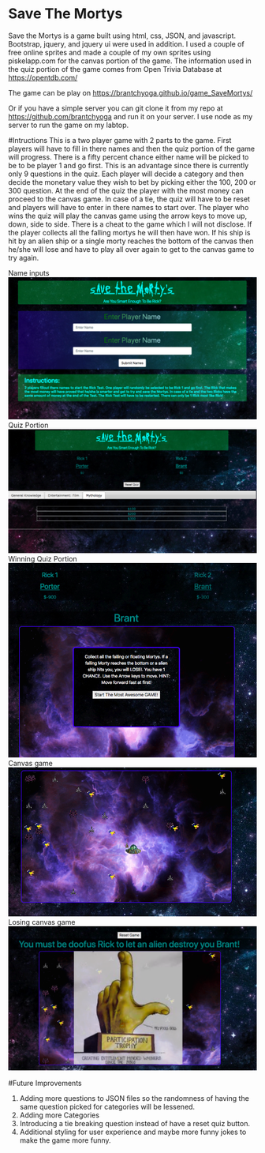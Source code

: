 # Save The Mortys
Save the Mortys is a game built using html, css, JSON, and javascript. Bootstrap, jquery, and jquery ui were used in addition. I used a couple of free online sprites and made a couple of my own sprites using piskelapp.com for the canvas portion of the game. The information used in the quiz portion of the game comes from Open Trivia Database at https://opentdb.com/

The game can be play on https://brantchyoga.github.io/game_SaveMortys/

Or if you have a simple server you can git clone it from my repo at https://github.com/brantchyoga and run it on your server. I use node as my server to run the game on my labtop.


#Intructions
This is a two player game with 2 parts to the game. First players will have to fill in there names and then the quiz portion of the game will progress. There is a fifty percent chance either name will be picked to be to be player 1 and go first. This is an advantage since there is currently only 9 questions in the quiz. Each player will decide a category and then decide the monetary value they wish to bet by picking either the 100, 200 or 300 question. At the end of the quiz the player with the most money can proceed to the canvas game. In case of a tie, the quiz will have to be reset and players will have to enter in there names to start over. The player who wins the quiz will play the canvas game using the arrow keys to move up, down, side to side. There is a cheat to the game which I will not disclose. If the player collects all the falling mortys he will then have won. If his ship is hit by an alien ship or a single morty reaches the bottom of the canvas then he/she will lose and have to play all over again to get to the canvas game to try again.

Name inputs
![screenshot](screenshot1.png)
Quiz Portion
![screenshot](screenshot2.png)
Winning Quiz Portion
![screenshot](screenshot3.png)
Canvas game
![screenshot](screenshot4.png)
Losing canvas game
![screenshot](screenshot5.png)

#Future Improvements
1. Adding more questions to JSON files so the randomness of having the same question picked for categories will be lessened.
2. Adding more Categories
3. Introducing a tie breaking question instead of have a reset quiz button.
4. Additional styling for user experience and maybe more funny jokes to make the game more funny.